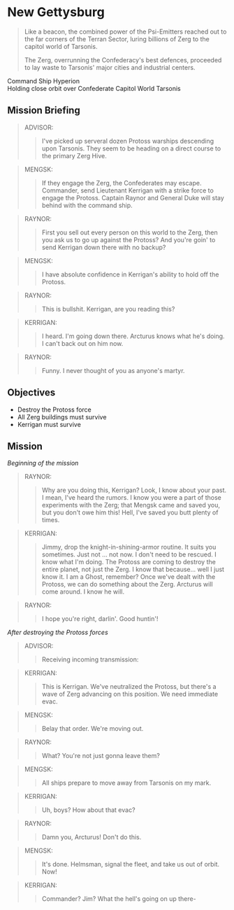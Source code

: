# New Gettysburg

> Like a beacon, the combined power of the Psi-Emitters reached out to the far corners of the Terran Sector, luring billions of Zerg to the capitol world of Tarsonis.
>
> The Zerg, overrunning the Confederacy's best defences, proceeded to lay waste to Tarsonis' major cities and industrial centers.

Command Ship Hyperion  
Holding close orbit over Confederate Capitol World Tarsonis

## Mission Briefing

> ADVISOR:
>> I've picked up serveral dozen Protoss warships descending upon Tarsonis. They seem to be heading on a direct course to the primary Zerg Hive.

> MENGSK:
>> If they engage the Zerg, the Confederates may escape. Commander, send Lieutenant Kerrigan with a strike force to engage the Protoss. Captain Raynor and General Duke will stay behind with the command ship.

> RAYNOR:
>> First you sell out every person on this world to the Zerg, then you ask us to go up against the Protoss? And you're goin' to send Kerrigan down there with no backup?

> MENGSK:
>> I have absolute confidence in Kerrigan's ability to hold off the Protoss.

> RAYNOR:
>> This is bullshit. Kerrigan, are you reading this?

> KERRIGAN:
>> I heard. I'm going down there. Arcturus knows what he's doing. I can't back out on him now.

> RAYNOR:
>> Funny. I never thought of you as anyone's martyr.

## Objectives

- Destroy the Protoss force
- All Zerg buildings must survive
- Kerrigan must survive

## Mission

_Beginning of the mission_

> RAYNOR:
>> Why are you doing this, Kerrigan? Look, I know about your past. I mean, I've heard the rumors. I know you were a part of those experiments with the Zerg; that Mengsk came and saved you, but you don't owe him this! Hell, I've saved you butt plenty of times.

> KERRIGAN:
>> Jimmy, drop the knight-in-shining-armor routine. It suits you sometimes. Just not ... not now. I don't need to be rescued. I know what I'm doing. The Protoss are coming to destroy the entire planet, not just the Zerg. I know that because... well I just know it. I am a Ghost, remember? Once we've dealt with the Protoss, we can do something about the Zerg. Arcturus will come around. I know he will.

> RAYNOR:
>> I hope you're right, darlin'. Good huntin'!

_After destroying the Protoss forces_

> ADVISOR:
>> Receiving incoming transmission:

> KERRIGAN:
>> This is Kerrigan. We've neutralized the Protoss, but there's a wave of Zerg advancing on this position. We need immediate evac.

> MENGSK:
>> Belay that order. We're moving out.

> RAYNOR:
>> What? You're not just gonna leave them?

> MENGSK:
>> All ships prepare to move away from Tarsonis on my mark.

> KERRIGAN:
>> Uh, boys? How about that evac?

> RAYNOR:
>> Damn you, Arcturus! Don't do this.

> MENGSK:
>> It's done. Helmsman, signal the fleet, and take us out of orbit. Now!

> KERRIGAN:
>> Commander? Jim? What the hell's going on up there-